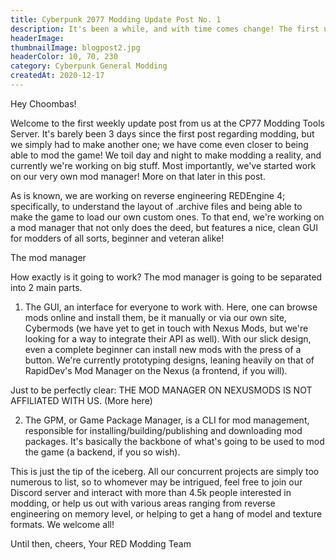 ```yaml
---
title: Cyberpunk 2077 Modding Update Post No. 1
description: It's been a while, and with time comes change! The first updates regarding modding.
headerImage:
thumbnailImage: blogpost2.jpg
headerColor: 10, 70, 230
category: Cyberpunk General Modding
createdAt: 2020-12-17
---
```


Hey Choombas!

Welcome to the first weekly update post from us at the CP77 Modding Tools Server. It's barely been 3 days since the first post regarding modding, but we simply had to make another one; we have come even closer to being able to mod the game! We toil day and night to make modding a reality, and currently we're working on big stuff. Most importantly, we've started work on our very own mod manager! More on that later in this post.

As is known, we are working on reverse engineering REDEngine 4; specifically, to understand the layout of .archive files and being able to make the game to load our own custom ones. To that end, we're working on a mod manager that not only does the deed, but features a nice, clean GUI for modders of all sorts, beginner and veteran alike!

The mod manager

How exactly is it going to work? The mod manager is going to be separated into 2 main parts.

1. The GUI, an interface for everyone to work with. Here, one can browse mods online and install them, be it manually or via our own site, Cybermods (we have yet to get in touch with Nexus Mods, but we're looking for a way to integrate their API as well). With our slick design, even a complete beginner can install new mods with the press of a button. We're currently prototyping designs, leaning heavily on that of RapidDev's Mod Manager on the Nexus (a frontend, if you will).

Just to be perfectly clear: THE MOD MANAGER ON NEXUSMODS IS NOT AFFILIATED WITH US.
(More here)

<image-lazy src="https://preview.redd.it/6yx3phhhzq561.png?width=1347&format=png&auto=webp&s=c6909626fe33ab9b2f782397784abe17dbfb3bc8"></image-lazy>

2. The GPM, or Game Package Manager, is a CLI for mod management, responsible for installing/building/publishing and downloading mod packages. It's basically the backbone of what's going to be used to mod the game (a backend, if you so wish).

This is just the tip of the iceberg. All our concurrent projects are simply too numerous to list, so to whomever may be intrigued, feel free to join our Discord server and interact with more than 4.5k people interested in modding, or help us out with various areas ranging from reverse engineering on memory level, or helping to get a hang of model and texture formats. We welcome all!

Until then, cheers,
Your RED Modding Team
